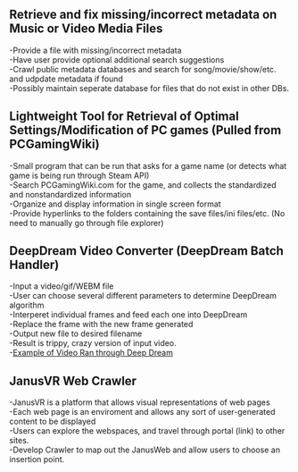 ## Retrieve and fix missing/incorrect metadata on Music or Video Media Files
   -Provide a file with missing/incorrect metadata   
   -Have user provide optional additional search suggestions  
   -Crawl public metadata databases and search for song/movie/show/etc. and udpdate metadata if found  
   -Possibly maintain seperate database for files that do not exist in other DBs.  

## Lightweight Tool for Retrieval of Optimal Settings/Modification of PC games (Pulled from PCGamingWiki)  
  -Small program that can be run that asks for a game name (or detects what game is being run through Steam API)   
  -Search PCGamingWiki.com for the game, and collects the standardized and nonstandardized information   
  -Organize and display information in single screen format   
  -Provide hyperlinks to the folders containing the save files/ini files/etc. (No need to manually go through file explorer)   
  
## DeepDream Video Converter (DeepDream Batch Handler)
  -Input a video/gif/WEBM file   
  -User can choose several different parameters to determine DeepDream algorithm   
  -Interperet individual frames and feed each one into DeepDream   
  -Replace the frame with the new frame generated   
  -Output new file to desired filename   
  -Result is trippy, crazy version of input video.   
  -[Example of Video Ran through Deep Dream](https://youtu.be/AhwvJpEEWeE?t=31) 

## JanusVR Web Crawler
   -JanusVR is a platform that allows visual representations of web pages   
   -Each web page is an enviroment and allows any sort of user-generated content to be displayed    
   -Users can explore the webspaces, and travel through portal (link) to other sites.   
   -Develop Crawler to map out the JanusWeb and allow users to choose an insertion point.   
